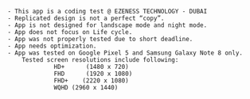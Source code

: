    - This app is a coding test @ EZENESS TECHNOLOGY - DUBAI
    - Replicated design is not a perfect “copy”.
    - App is not designed for landscape mode and night mode.
    - App does not focus on Life cycle.
    - App was not properly tested due to short deadline.
    - App needs optimization.
    - App was tested on Google Pixel 5 and Samsung Galaxy Note 8 only.
        Tested screen resolutions include following:
                 HD+      (1480 x 720)
                 FHD      (1920 x 1080)
                 FHD+    (2220 x 1080)
                 WQHD (2960 x 1440)
